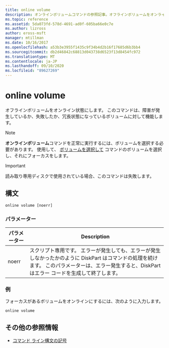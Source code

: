 ```yaml
---
title: online volume
description: オンラインボリュームコマンドの参照記事。オフラインボリュームをオンライン状態にします。
ms.topic: reference
ms.assetid: 5da073fd-578d-4691-ad0f-605ba66e0c7e
ms.author: lizross
author: eross-msft
manager: mtillman
ms.date: 10/16/2017
ms.openlocfilehash: a53b3e3955f1435c9f34b4d2b16f17685d6b3bb4
ms.sourcegitcommit: db2d46842c68813d043738d6523f13d8454fc972
ms.translationtype: MT
ms.contentlocale: ja-JP
ms.lasthandoff: 09/10/2020
ms.locfileid: "89627269"
---
```

# <a name="online-volume"></a>online volume

オフラインボリュームをオンライン状態にします。 このコマンドは、障害が発生しているか、失敗したか、冗長状態になっているボリュームに対して機能します。

> [!NOTE]
> **オンラインボリューム**コマンドを正常に実行するには、ボリュームを選択する必要があります。 使用して、 [ボリュームを選択して](select-volume.md) コマンドのボリュームを選択し、それにフォーカスをします。

> [!IMPORTANT]
> 読み取り専用ディスクで使用されている場合、このコマンドは失敗します。

## <a name="syntax"></a>構文

```
online volume [noerr]
```

### <a name="parameters"></a>パラメーター

| パラメーター | Description |
|--|--|
| noerr | スクリプト専用です。 エラーが発生しても、エラーが発生しなかったかのように DiskPart はコマンドの処理を続けます。 このパラメーターは、エラー発生すると、DiskPart はエラー コードを生成して終了します。 |

### <a name="examples"></a>例

フォーカスがあるボリュームをオンラインにするには、次のように入力します。

```
online volume
```

## <a name="additional-references"></a>その他の参照情報

- [コマンド ライン構文の記号](command-line-syntax-key.md)
